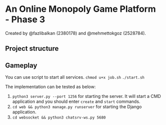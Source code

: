 # An Online Monopoly Game Platform - Phase 3

Created by @fazlibalkan (2380178) and @mehmettokgoz (2528784).

## Project structure


## Gameplay

You can use script to start all services.
``chmod u+x job.sh``
`./start.sh`

The implementation can be tested as below:

1. `python3 server.py --port 1256` for starting the server. It will start a CMD application and you should enter `create` and `start` commands.
2. `cd web && python3 manage.py runserver` for starting the Django application.
3. `cd websocket && python3 chatsrv-ws.py 5680`

